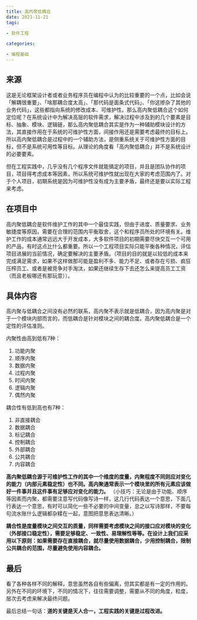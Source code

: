 ```yaml
---
title: 高内聚低耦合
date: 2021-11-21
tags: 

- 软件工程

categories:

- 编程基础
---
```




## 来源

这是无论框架设计者或者业务程序员在编程中认为的比较重要的一个点，比如会说「解耦很重要」、「啥那耦合度太高」、「那代码是面条式代码」、「你这掺杂了其他的业务代码」，这些都指向系统的修改成本、可维护性。那么高内聚低耦合这个如何定位呢？在系统设计中为解决高层的软件需求，解决过程中涉及到的几个要素是目标、抽象、模块、逻辑链，那么高内聚低耦合其实是作为一种辅助模块设计的方法，其直接作用在于系统的可维护性方面，间接作用还是需要考虑最终的目标上。所以高内聚低耦合是过程中的一个辅助方法，是侧重系统关于可维护性方面的目标，但不是系统可用性等目标。从理论的角度看「高内聚低耦合」并不是系统设计的必要要素。



但在工程实践中，几乎没有几个程序文件就能搞定的项目，并且是团队协作的项目，项目得考虑成本等因素，所以系统可维护性就出现在大家的考虑范围内了。对于个人项目，初期系统是因为可维护性没有成为主要矛盾，最终还是要以实际工程来考虑。



## 在项目中

高内聚低耦合是软件维护工作的其中一个最佳实践，但由于进度、质量要求、业务敏捷度等原因，需要在合理的范围内平衡取舍，这个和程序员所处的环境有关。维护工作的成本通常远远大于开发成本，大多软件项目的初期需要尽快交互一个可用的产品，有时这点比什么都重要。所以一个工程项目实际只能平衡各种情况，评估项目进展的当前情况，确定要解决的主要矛盾。（项目的目的就是以较低的成本来完成满足需求，如果不这样做那可能是盈利不多、能力不足、或者存在亏损、疯狂压榨员工、或者是被竞争对手淘汰，如果还继续生存下去还怎么来提高员工工资（而且老板哪还有那玩意））。



## 具体内容

高内聚与低耦合之间没有必然的联系，高内聚不表示就是低耦合，因为高内聚是对于一个模块内部而言的，而低耦合是针对模块之间的耦合度。高内聚低耦合是一个定性的评估准则。

内聚性由高到低有7种：

1. 功能内聚
2. 顺序内聚
3. 数据内聚
4. 过程内聚
5. 时间内聚
6. 逻辑内聚
7. 偶然内聚

耦合性有低到高也有7种：

1. 非直接耦合
2. 数据耦合
3. 标记耦合
4. 控制耦合
5. 外部耦合
6. 公共耦合
7. 内容耦合



**高内聚低耦合源于可维护性工作的其中一个维度的度量，内聚程度不同则应对变化的能力（内部元素稳定性）也不同。高内聚通常表示一个模块里的所有元素应该做好一件事并且这件事有足够应对变化的能力。** （小技巧：无论是由于功能、顺序等因素而内聚，都需要注意写代码像写诗一样，这几行代码表达一个意思，下面几行表达一个意思，有时可以简化一些不必要的中间变量，总之以写诗那样，不要每句流水账什么逻辑都杂糅在一起，意图把意思表达清晰。）

**耦合性是度量模块之间交互的质量，同样需要考虑模块之间的接口应对模块的变化（外部接口稳定性），需要足够稳定、一致性、易理解性等等。在设计上我们应采用以下原则：如果需要存在直接耦合，就尽量使用数据耦合，少用控制耦合，限制公共耦合的范围，尽量避免使用内容耦合。**



## 最后

看了各种各样不同的解释，意思虽然各自有些偏离，但其实都是有一定的作用的。另外在不同的环境下，不同的情况下，往往需要调整，需要从不同的角度，粒度，层次去考虑来解决最终问题。

最后总结一句话：**道的关键是天人合一，工程实践的关键是过程改进。**

